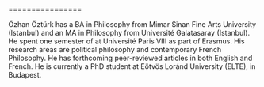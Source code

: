================

Özhan Öztürk has a BA in Philosophy from Mimar Sinan Fine Arts University (Istanbul) and an MA in Philosophy from Université Galatasaray
(Istanbul). He spent one semester of at Université Paris VIII as part of Erasmus. His research areas are political
philosophy and contemporary French Philosophy. He has forthcoming peer-reviewed articles in both English and French. He
is currently a PhD student at Eötvös Loránd University (ELTE), in Budapest.
